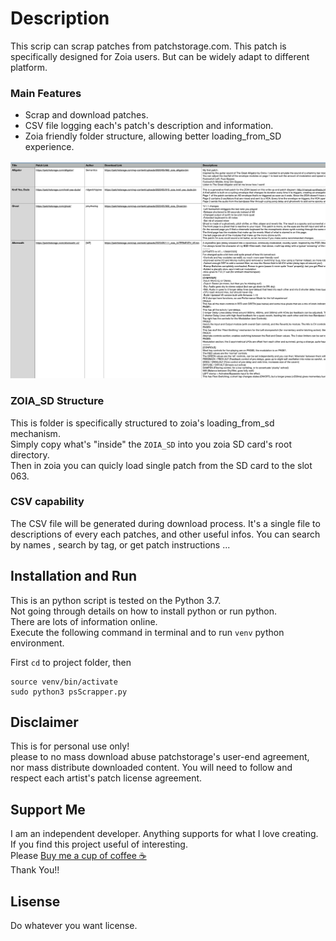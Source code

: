 # Description
This scrip can scrap patches from patchstorage.com. This patch is specifically designed for Zoia users. But can be widely adapt to different platform.  

### Main Features
- Scrap and download patches.
- CSV file logging each's patch's description and information.
- Zoia friendly folder structure, allowing better loading_from_SD experience.

![](screenshot/1.png)

### ZOIA_SD Structure
This is folder is specifically structured to zoia's loading_from_sd mechanism.  
Simply copy what's "inside" the `ZOIA_SD` into you zoia SD card's root directory.   
Then in zoia you can quicly load single patch from the SD card to the slot 063.

### CSV capability
The CSV file will be generated during download process.
It's a single file to descriptions of every each patches, and other useful infos.
You can search by names , search by tag, or get patch instructions ...    


## Installation and Run
This is an python script is tested on the Python 3.7.  
Not going through details on how to install python or run python.   
There are lots of information online.     
Execute the following command in terminal and to run `venv` python environment.

First `cd` to project folder, then
```shell
source venv/bin/activate
sudo python3 psScrapper.py 
```  

## Disclaimer
This is for personal use only!  
please to no mass download abuse patchstorage's user-end agreement, nor mass distribute downloaded content. You will need to follow and respect each artist's patch license agreement.


## Support Me
I am an independent developer. Anything supports for what I love creating. If you find this project useful of interesting.   
Please [Buy me a cup of coffee ☕](http://tinyurl.com/y4jezlod)   
Thank You!! 


## Lisense
Do whatever you want license. 
